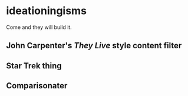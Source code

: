 # ideationingisms
Come and they will build it.

## John Carpenter's *They Live* style content filter

## Star Trek thing

## Comparisonater
